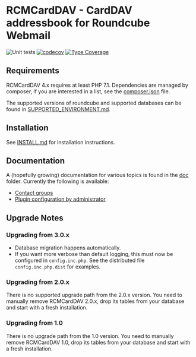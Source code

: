 # RCMCardDAV - CardDAV addressbook for Roundcube Webmail
![Unit tests](https://github.com/mstilkerich/rcmcarddav/workflows/CI%20Build/badge.svg)
[![codecov](https://codecov.io/gh/mstilkerich/rcmcarddav/branch/new_ui/graph/badge.svg)](https://codecov.io/gh/mstilkerich/rcmcarddav)
[![Type Coverage](https://shepherd.dev/github/mstilkerich/rcmcarddav/coverage.svg)](https://shepherd.dev/github/mstilkerich/rcmcarddav)

## Requirements

RCMCardDAV 4.x requires at least PHP 7.1. Dependencies are managed by composer, if you are interested in a list, see the
[composer.json](composer.json) file.

The supported versions of roundcube and supported databases can be found in [SUPPORTED_ENVIRONMENT.md](doc/SUPPORTED_ENVIRONMENT.md).

## Installation

See [INSTALL.md](doc/INSTALL.md) for installation instructions.

## Documentation

A (hopefully growing) documentation for various topics is found in the [doc](doc/) folder. Currently the following is available:

- [Contact groups](doc/GROUPS.md)
- [Plugin configuration by administrator](doc/ADMIN-SETTINGS.md)

## Upgrade Notes

### Upgrading from 3.0.x

- Database migration happens automatically.
- If you want more verbose than default logging, this must now be configured in `config.inc.php`. See the distributed
  file `config.inc.php.dist` for examples.

### Upgrading from 2.0.x

There is no supported upgrade path from the 2.0.x version. You need to manually remove RCMCardDAV 2.0.x, drop its tables from your database and start with a fresh installation.

### Upgrading from 1.0

There is no upgrade path from the 1.0 version. You need to manually remove RCMCardDAV 1.0, drop its tables from your database and start with a fresh installation.

<!-- vim: set ts=4 sw=4 expandtab fenc=utf8 ff=unix tw=120: -->
